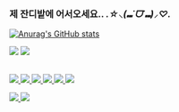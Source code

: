### 제 잔디밭에 어서오세요.. *.☆⸜(⑉˙ᗜ˙⑉)⸝♡.*
[![Anurag's GitHub stats](https://github-readme-stats.vercel.app/api?username=yooniicode)](https://github.com/anuraghazra/github-readme-stats)

<p align="left">
  <a href="https://www.instagram.com/pdxvhdx/"><img src="https://ziadoua.github.io/m3-Markdown-Badges/badges/Instagram/instagram3.svg"></a>
  <a href="https://www.yoonicode.blog/"><img src ="https://ziadoua.github.io/m3-Markdown-Badges/badges/Notion/notion3.svg"
</p>

<p align="left">
  <br>
  <img src= "https://ziadoua.github.io/m3-Markdown-Badges/badges/Figma/figma2.svg">
  <img src= "https://ziadoua.github.io/m3-Markdown-Badges/badges/Illustrator/illustrator3.svg">
  <img src = "https://ziadoua.github.io/m3-Markdown-Badges/badges/Javascript/javascript3.svg">
  <img src = "https://ziadoua.github.io/m3-Markdown-Badges/badges/Python/python3.svg">
  <img src = "https://ziadoua.github.io/m3-Markdown-Badges/badges/React/react3.svg">
  <img src = "https://ziadoua.github.io/m3-Markdown-Badges/badges/NodeJS/nodejs3.svg">
</p>

<p align="left">
   <a href="mailto:estelle0329@ewha.ac.kr">
   <img src="https://img.shields.io/badge/Gmail-d14836?style=flat-square&logo=Gmail&logoColor=white&link=estelle0329@ewha.ac.kr"/>
  </a>
  <a href="https://hits.seeyoufarm.com"><img src="https://hits.seeyoufarm.com/api/count/incr/badge.svg?url=https%3A%2F%2Fgithub.com%2Fyooniicode&count_bg=%2379C83D&title_bg=%23555555&icon=&icon_color=%23E7E7E7&title=hits&edge_flat=false"/></a>
</p>
